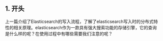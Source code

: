 ## 1. 开头
上一篇介绍了Elasticsearch的写入流程，了解了elasticsearch写入时的分布式特性的相关原理。elasticsearch作为一款具有强大搜索功能的存储引擎，它的查询是什么样的呢？在使用过程中有哪些需要我们注意的呢？